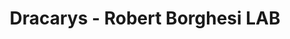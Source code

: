 ---
title: 'Dracarys - Robert Borghesi LAB'
image: /src/content/showcase/_images/dracarys.robertborghesi.is.webp
url: 'https://dracarys.robertborghesi.is/'
dateAdded: 2024-06-21T00:32:25.068Z
highlight: true
---
